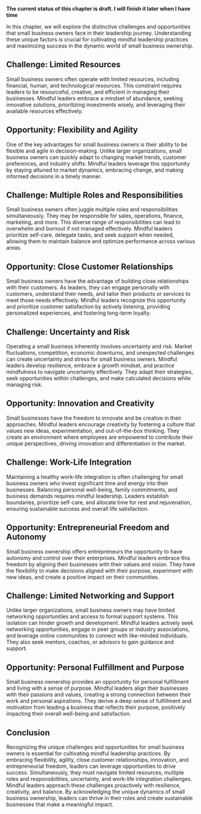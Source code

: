 **The current status of this chapter is draft. I will finish it later when I have time**

In this chapter, we will explore the distinctive challenges and opportunities that small business owners face in their leadership journey. Understanding these unique factors is crucial for cultivating mindful leadership practices and maximizing success in the dynamic world of small business ownership.

Challenge: Limited Resources
----------------------------

Small business owners often operate with limited resources, including financial, human, and technological resources. This constraint requires leaders to be resourceful, creative, and efficient in managing their businesses. Mindful leaders embrace a mindset of abundance, seeking innovative solutions, prioritizing investments wisely, and leveraging their available resources effectively.

Opportunity: Flexibility and Agility
------------------------------------

One of the key advantages for small business owners is their ability to be flexible and agile in decision-making. Unlike larger organizations, small business owners can quickly adapt to changing market trends, customer preferences, and industry shifts. Mindful leaders leverage this opportunity by staying attuned to market dynamics, embracing change, and making informed decisions in a timely manner.

Challenge: Multiple Roles and Responsibilities
----------------------------------------------

Small business owners often juggle multiple roles and responsibilities simultaneously. They may be responsible for sales, operations, finance, marketing, and more. This diverse range of responsibilities can lead to overwhelm and burnout if not managed effectively. Mindful leaders prioritize self-care, delegate tasks, and seek support when needed, allowing them to maintain balance and optimize performance across various areas.

Opportunity: Close Customer Relationships
-----------------------------------------

Small business owners have the advantage of building close relationships with their customers. As leaders, they can engage personally with customers, understand their needs, and tailor their products or services to meet those needs effectively. Mindful leaders recognize this opportunity and prioritize customer satisfaction by actively listening, providing personalized experiences, and fostering long-term loyalty.

Challenge: Uncertainty and Risk
-------------------------------

Operating a small business inherently involves uncertainty and risk. Market fluctuations, competition, economic downturns, and unexpected challenges can create uncertainty and stress for small business owners. Mindful leaders develop resilience, embrace a growth mindset, and practice mindfulness to navigate uncertainty effectively. They adapt their strategies, seek opportunities within challenges, and make calculated decisions while managing risk.

Opportunity: Innovation and Creativity
--------------------------------------

Small businesses have the freedom to innovate and be creative in their approaches. Mindful leaders encourage creativity by fostering a culture that values new ideas, experimentation, and out-of-the-box thinking. They create an environment where employees are empowered to contribute their unique perspectives, driving innovation and differentiation in the market.

Challenge: Work-Life Integration
--------------------------------

Maintaining a healthy work-life integration is often challenging for small business owners who invest significant time and energy into their businesses. Balancing personal well-being, family commitments, and business demands requires mindful leadership. Leaders establish boundaries, prioritize self-care, and allocate time for rest and rejuvenation, ensuring sustainable success and overall life satisfaction.

Opportunity: Entrepreneurial Freedom and Autonomy
-------------------------------------------------

Small business ownership offers entrepreneurs the opportunity to have autonomy and control over their enterprises. Mindful leaders embrace this freedom by aligning their businesses with their values and vision. They have the flexibility to make decisions aligned with their purpose, experiment with new ideas, and create a positive impact on their communities.

Challenge: Limited Networking and Support
-----------------------------------------

Unlike larger organizations, small business owners may have limited networking opportunities and access to formal support systems. This isolation can hinder growth and development. Mindful leaders actively seek networking opportunities, engage in peer groups or industry associations, and leverage online communities to connect with like-minded individuals. They also seek mentors, coaches, or advisors to gain guidance and support.

Opportunity: Personal Fulfillment and Purpose
---------------------------------------------

Small business ownership provides an opportunity for personal fulfillment and living with a sense of purpose. Mindful leaders align their businesses with their passions and values, creating a strong connection between their work and personal aspirations. They derive a deep sense of fulfillment and motivation from leading a business that reflects their purpose, positively impacting their overall well-being and satisfaction.

Conclusion
----------

Recognizing the unique challenges and opportunities for small business owners is essential for cultivating mindful leadership practices. By embracing flexibility, agility, close customer relationships, innovation, and entrepreneurial freedom, leaders can leverage opportunities to drive success. Simultaneously, they must navigate limited resources, multiple roles and responsibilities, uncertainty, and work-life integration challenges. Mindful leaders approach these challenges proactively with resilience, creativity, and balance. By acknowledging the unique dynamics of small business ownership, leaders can thrive in their roles and create sustainable businesses that make a meaningful impact.

